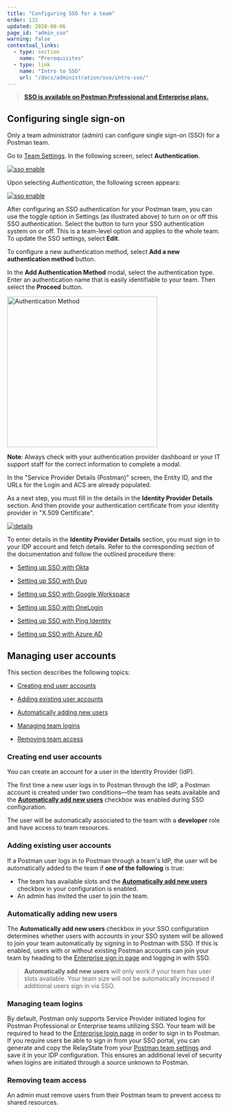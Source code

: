```yaml
---
title: "Configuring SSO for a team"
order: 132
updated: 2020-08-06
page_id: "admin_sso"
warning: false
contextual_links:
  - type: section
    name: "Prerequisites"
  - type: link
    name: "Intro to SSO"
    url: "/docs/administration/sso/intro-sso/"
---
```


> __[SSO is available on Postman Professional and Enterprise plans.](https://www.postman.com/pricing)__

## Configuring single sign-on

Only a team administrator (admin) can configure single sign-on (SSO) for a Postman team.

Go to [Team Settings](https://app.getpostman.com/dashboard/teams/edit). In the following screen, select **Authentication**.

[![sso enable](https://assets.postman.com/postman-docs/edit-team-profile.jpg)](https://assets.postman.com/postman-docs/edit-team-profile.jpg)

Upon selecting *Authentication*, the following screen appears:

[![sso enable](https://assets.postman.com/postman-docs/configured-auths.jpg)](https://assets.postman.com/postman-docs/configured-auths.jpg)

After configuring an SSO authentication for your Postman team, you can use the toggle option in Settings (as illustrated above) to turn on or off this SSO authentication. Select the button to turn your SSO authentication system on or off. This is a team-level option and applies to the whole team. To update the SSO settings, select **Edit**.

To configure a new authentication method, select **Add a new authentication method** button.

In the **Add Authentication Method** modal, select the authentication type. Enter an authentication name that is easily identifiable to your team. Then select the **Proceed** button.

<img src="https://assets.postman.com/postman-docs/add-auth-method.jpg" width="350px" alt="Authentication Method"/>

**Note**: Always check with your authentication provider dashboard or your IT support staff for the correct information to complete a modal.

In the "Service Provider Details (Postman)" screen, the Entity ID, and the URLs for the Login and ACS are already populated.

As a next step, you must fill in the details in the **Identity Provider Details** section. And then provide your authentication certificate from your identity provider in "X.509 Certificate".

   [![details](https://assets.postman.com/postman-docs/server-provider-details.jpg)](https://assets.postman.com/postman-docs/server-provider-details.jpg)

To enter details in the **Identity Provider Details** section, you must sign in to your IDP account and fetch details. Refer to the corresponding section of the documentation and follow the outlined procedure there:

* [Setting up SSO with Okta](/docs/administration/sso/okta/)

* [Setting up SSO with Duo](/docs/administration/sso/duo/)

* [Setting up SSO with Google Workspace](/docs/administration/sso/google-workspace/)

* [Setting up SSO with OneLogin](/docs/administration/sso/onelogin/)

* [Setting up SSO with Ping Identity](/docs/administration/sso/ping-identity/)

* [Setting up SSO with Azure AD](/docs/administration/sso/azure-ad/)

## Managing user accounts

This section describes the following topics:

* [Creating end user accounts](#creating-end-user-accounts)

* [Adding existing user accounts](#adding-existing-user-accounts)

* [Automatically adding new users](#automatically-adding-new-users)

* [Managing team logins](#managing-team-logins)

* [Removing team access](#removing-team-access)

### Creating end user accounts

You can create an account for a user in the Identity Provider (IdP).

The first time a new user logs in to Postman through the IdP, a Postman account is created under two conditions—the team has seats available and the [**Automatically add new users**](#automatically-adding-new-users) checkbox was enabled during SSO configuration.

The user will be automatically associated to the team with a **developer** role and have access to team resources.

### Adding existing user accounts

If a Postman user logs in to Postman through a team's IdP, the user will be automatically added to the team if **one of the following** is true:

* The team has available slots and the [**Automatically add new users**](#automatically-adding-new-users) checkbox in your configuration is enabled.
* An admin has invited the user to join the team.

### Automatically adding new users

The **Automatically add new users** checkbox in your SSO configuration determines whether users with accounts in your SSO system will be allowed to join your team automatically by signing in to Postman with SSO. If this is enabled, users with or without existing Postman accounts can join your team by heading to the [Enterprise sign in page](https://identity.getpostman.com/enterprise/login) and logging in with SSO.

> **Automatically add new users** will only work if your team has user slots available. Your team size will not be automatically increased if additional users sign in via SSO.

### Managing team logins

By default, Postman only supports Service Provider initiated logins for Postman Professional or Enterprise teams utilizing SSO. Your team will be required to head to the [Enterprise login page](https://identity.getpostman.com/enterprise/login) in order to sign in to Postman. If you require users be able to sign in from your SSO portal, you can generate and copy the RelayState from your [Postman team settings](http://go.postman.co/settings/team/auth) and save it in your IDP configuration. This ensures an additional level of security when logins are initiated through a source unknown to Postman.

### Removing team access

An admin must remove users from their Postman team to prevent access to shared resources.
